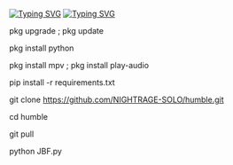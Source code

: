 
[![Typing SVG](https://readme-typing-svg.demolab.com?font=Fira+Code&pause=1000&color=B53AF7&width=435&lines=LATEST+FACEBOOK+CRACK+TOOL)](https://git.io/typing-svg)
[![Typing SVG](https://readme-typing-svg.demolab.com?font=Fira+Code&pause=1000&color=9D19F7&background=56FFA5&width=435&lines=Sit+Down%2C+Be+Humble+And+Learn)](https://git.io/typing-svg)

pkg upgrade ; pkg update

pkg install python 

pkg install mpv ; pkg install play-audio

pip install -r requirements.txt

git clone https://github.com/NIGHTRAGE-SOLO/humble.git

cd humble
 
git pull

python JBF.py



